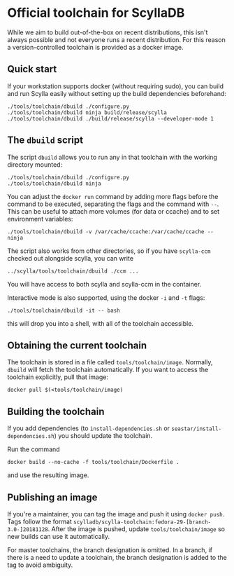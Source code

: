 # Official toolchain for ScyllaDB

While we aim to build out-of-the-box on recent distributions, this isn't
always possible and not everyone runs a recent distribution. For this reason
a version-controlled toolchain is provided as a docker image.

## Quick start

If your workstation supports docker (without requiring sudo), you can build and
run Scylla easily without setting up the build dependencies beforehand:

    ./tools/toolchain/dbuild ./configure.py
    ./tools/toolchain/dbuild ninja build/release/scylla
    ./tools/toolchain/dbuild ./build/release/scylla --developer-mode 1

## The `dbuild` script

The script `dbuild` allows you to run any in that toolchain with
the working directory mounted:

    ./tools/toolchain/dbuild ./configure.py
    ./tools/toolchain/dbuild ninja

You can adjust the `docker run` command by adding more flags before the
command to be executed, separating the flags and the command with `--`.
This can be useful to attach more volumes (for data or ccache) and to
set environment variables:

    ./tools/toolchain/dbuild -v /var/cache/ccache:/var/cache/ccache -- ninja

The script also works from other directories, so if you have `scylla-ccm` checked
out alongside scylla, you can write


    ../scylla/tools/toolchain/dbuild ./ccm ...

You will have access to both scylla and scylla-ccm in the container.

Interactive mode is also supported, using the docker `-i` and `-t` flags:

    ./tools/toolchain/dbuild -it -- bash

this will drop you into a shell, with all of the toolchain accessible.

## Obtaining the current toolchain

The toolchain is stored in a file called `tools/toolchain/image`. Normally,
`dbuild` will fetch the toolchain automatically. If you want to access
the toolchain explicitly, pull that image:

    docker pull $(<tools/toolchain/image)

## Building the toolchain

If you add dependencies (to `install-dependencies.sh` or
`seastar/install-dependencies.sh`) you should update the toolchain.

Run the command

    docker build --no-cache -f tools/toolchain/Dockerfile .

and use the resulting image.

## Publishing an image

If you're a maintainer, you can tag the image and push it
using `docker push`. Tags follow the format
`scylladb/scylla-toolchain:fedora-29-[branch-3.0-]20181128`. After the
image is pushed, update `tools/toolchain/image` so new
builds can use it automatically.

For master toolchains, the branch designation is omitted. In a branch, if
there is a need to update a toolchain, the branch designation is added to
the tag to avoid ambiguity.
